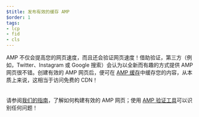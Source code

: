 ```yaml
---
$title: 发布有效的缓存 AMP
$order: 1
tags:
- lcp
- fid
- cls
---
```


AMP 不仅会提高您的网页速度，而且还会验证网页速度！借助验证，第三方（例如，Twitter、Instagram 或 Google 搜索）会认为以全新而有趣的方式提供 AMP 网页很不错。创建有效的 AMP 网页后，便可在 [AMP 缓存](https://amp.dev/documentation/guides-and-tutorials/learn/amp-caches-and-cors/how_amp_pages_are_cached/#what-amp-caches-are-available?)中缓存您的内容，从本质上来说，这相当于访问免费的 CDN！<br> <br><br>请参阅[我们的指南](https://amp.dev/documentation/guides-and-tutorials/learn/validation-workflow/validate_amp/)，了解如何构建有效的 AMP 网页；使用 [AMP 验证工具](http://validator.amp.dev/#url=%24%7BURL%7D)可以识别任何问题！
